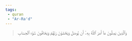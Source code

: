 ```yaml
---
tags: 
 - quran 
 - "Ar-Ra'd"
---
```


> وَٱلَّذِينَ يَصِلُونَ مَآ أَمَرَ ٱللَّهُ بِهِۦٓ أَن يُوصَلَ وَيَخۡشَوۡنَ رَبَّهُمۡ وَيَخَافُونَ سُوٓءَ ٱلۡحِسَابِ
